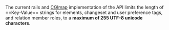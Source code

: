 The current rails and [CGImap](info.md) implementation of the API limits the length of ==Key-Value== <!--co oznacza to wyróżnienie?-->strings for elements, changeset and user preference tags, and relation member roles, to a **maximum of 255 UTF-8 unicode characters**.